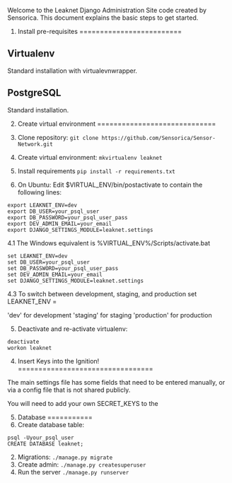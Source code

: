 Welcome to the Leaknet Django Administration Site code created by Sensorica. This document explains
the basic steps to get started. 

1. Install pre-requisites
=========================

Virtualenv
----------
Standard installation with virtualevnwrapper.

PostgreSQL
----------
Standard installation.


2. Create virtual environment
=============================

1. Clone repository: ``git clone https://github.com/Sensorica/Sensor-Network.git``
2. Create virtual environment: ``mkvirtualenv leaknet``
3. Install requirements ``pip install -r requirements.txt``
4. On Ubuntu: Edit $VIRTUAL_ENV/bin/postactivate to contain the following lines:

```
export LEAKNET_ENV=dev
export DB_USER=your_psql_user
export DB_PASSWORD=your_psql_user_pass
export DEV_ADMIN_EMAIL=your_email
export DJANGO_SETTINGS_MODULE=leaknet.settings
```
4.1 The Windows equivalent is %VIRTUAL_ENV%/Scripts/activate.bat
```
set LEAKNET_ENV=dev
set DB_USER=your_psql_user
set DB_PASSWORD=your_psql_user_pass
set DEV_ADMIN_EMAIL=your_email
set DJANGO_SETTINGS_MODULE=leaknet.settings
```

4.3 To switch between development, staging, and production set LEAKNET_ENV =

'dev' for development
'staging' for staging
'production' for production

5. Deactivate and re-activate virtualenv:

```
deactivate
workon leaknet
```

4. Insert Keys into the Ignition!
=================================

The main settings file has some fields that need to be entered manually, or via a config file that is not shared publicly.

You will need to add your own SECRET_KEYS to the 


5. Database
===========
1. Create database table:

```
psql -Uyour_psql_user
CREATE DATABASE leaknet;
```

2. Migrations: ``./manage.py migrate``
3. Create admin: ``./manage.py createsuperuser``
4. Run the server ``./manage.py runserver``

